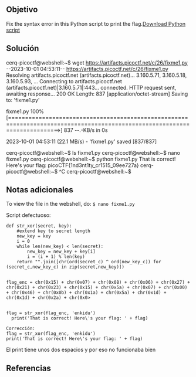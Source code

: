 ## Objetivo
Fix the syntax error in this Python script to print the flag.[Download Python script](https://artifacts.picoctf.net/c/26/fixme1.py)

## Solución 
cerq-picoctf@webshell:~$ wget https://artifacts.picoctf.net/c/26/fixme1.py
--2023-10-01 04:53:11--  https://artifacts.picoctf.net/c/26/fixme1.py
Resolving artifacts.picoctf.net (artifacts.picoctf.net)... 3.160.5.71, 3.160.5.18, 3.160.5.93, ...
Connecting to artifacts.picoctf.net (artifacts.picoctf.net)|3.160.5.71|:443... connected.
HTTP request sent, awaiting response... 200 OK
Length: 837 [application/octet-stream]
Saving to: 'fixme1.py'

fixme1.py                                              100%[===========================================================================================================================>]     837  --.-KB/s    in 0s      

2023-10-01 04:53:11 (22.1 MB/s) - 'fixme1.py' saved [837/837]

cerq-picoctf@webshell:~$ ls
fixme1.py
cerq-picoctf@webshell:~$ nano fixme1.py
cerq-picoctf@webshell:~$ python fixme1.py 
That is correct! Here's your flag: picoCTF{1nd3nt1ty_cr1515_09ee727a}
cerq-picoctf@webshell:~$ ^C
cerq-picoctf@webshell:~$ 

## Notas adicionales
To view the file in the webshell, do: `$ nano fixme1.py`

Script defectuoso:
```shell
def str_xor(secret, key):
    #extend key to secret length
    new_key = key
    i = 0
    while len(new_key) < len(secret):
        new_key = new_key + key[i]
        i = (i + 1) % len(key)        
    return "".join([chr(ord(secret_c) ^ ord(new_key_c)) for (secret_c,new_key_c) in zip(secret,new_key)])


flag_enc = chr(0x15) + chr(0x07) + chr(0x08) + chr(0x06) + chr(0x27) + chr(0x21) + chr(0x23) + chr(0x15) + chr(0x5a) + chr(0x07) + chr(0x00) + chr(0x46) + chr(0x0b) + chr(0x1a) + chr(0x5a) + chr(0x1d) + chr(0x1d) + chr(0x2a) + chr(0x0>

  
flag = str_xor(flag_enc, 'enkidu')
  print('That is correct! Here\'s your flag: ' + flag)
  
Corrección:
flag = str_xor(flag_enc, 'enkidu')
print('That is correct! Here\'s your flag: ' + flag)
```
El print tiene unos dos espacios y por eso no funcionaba bien
## Referencias